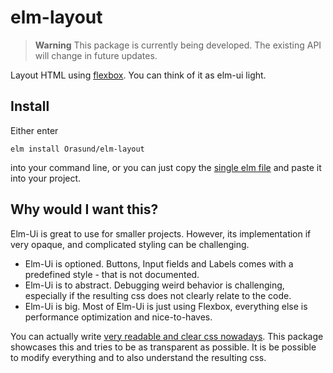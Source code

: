 # elm-layout

> **Warning**
> This package is currently being developed. The existing API will change in future updates.

Layout HTML using [flexbox](https://css-tricks.com/snippets/css/a-guide-to-flexbox/). You can think of it as elm-ui light.

## Install

Either enter

```
elm install Orasund/elm-layout
```

into your command line, or you can just copy the [single elm file](https://github.com/Orasund/elm-layout/blob/main/src/Layout.elm) and paste it into your project.

## Why would I want this?

Elm-Ui is great to use for smaller projects. However, its implementation if very opaque, and complicated styling can be challenging.

* Elm-Ui is optioned. Buttons, Input fields and Labels comes with a predefined style - that is not documented.
* Elm-Ui is to abstract. Debugging weird behavior is challenging, especially if the resulting css does not clearly relate to the code.
* Elm-Ui is big. Most of Elm-Ui is just using Flexbox, everything else is performance optimization and nice-to-haves.

You can actually write [very readable and clear css nowadays](https://csslayout.io/). This package showcases this and tries to be as transparent as possible. It is be possible to modify everything and to also understand the resulting css.